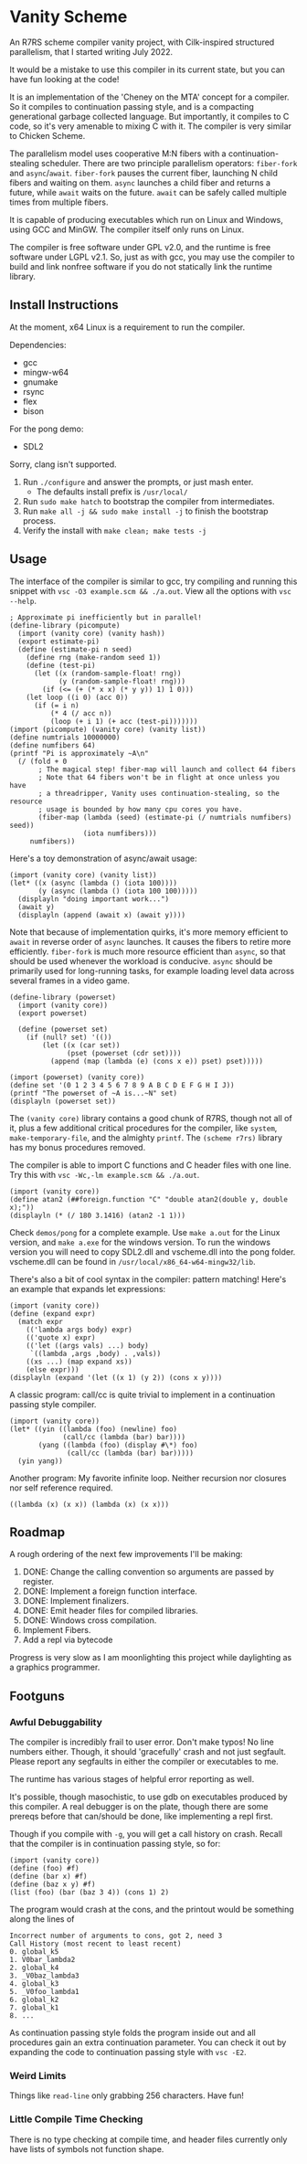 # Vanity Scheme

An R7RS scheme compiler vanity project, with Cilk-inspired structured parallelism, that I started writing July 2022.

It would be a mistake to use this compiler in its current state, but you can have fun looking at the code!

It is an implementation of the 'Cheney on the MTA' concept for a compiler. So it compiles to continuation passing style, and is a compacting generational garbage collected language. But importantly, it compiles to C code, so it's very amenable to mixing C with it. The compiler is very similar to Chicken Scheme.

The parallelism model uses cooperative M:N fibers with a continuation-stealing scheduler. There are two principle parallelism operators: `fiber-fork` and `async`/`await`. `fiber-fork` pauses the current fiber, launching N child fibers and waiting on them. `async` launches a child fiber and returns a future, while `await` waits on the future. `await` can be safely called multiple times from multiple fibers.

It is capable of producing executables which run on Linux and Windows, using GCC and MinGW. The compiler itself only runs on Linux.

The compiler is free software under GPL v2.0, and the runtime is free software under LGPL v2.1. So, just as with gcc, you may use the compiler to build and link nonfree software if you do not statically link the runtime library.

## Install Instructions

At the moment, x64 Linux is a requirement to run the compiler.

Dependencies:
* gcc
* mingw-w64
* gnumake
* rsync
* flex
* bison

For the pong demo:
* SDL2

Sorry, clang isn't supported.

1. Run `./configure` and answer the prompts, or just mash enter.
	* The defaults install prefix is `/usr/local/`
3. Run `sudo make hatch` to bootstrap the compiler from intermediates.
4. Run `make all -j && sudo make install -j` to finish the bootstrap process.
5. Verify the install with `make clean; make tests -j`

## Usage

The interface of the compiler is similar to gcc, try compiling and running this snippet with `vsc -O3 example.scm && ./a.out`. View all the options with `vsc --help`.

```
; Approximate pi inefficiently but in parallel!
(define-library (picompute)
  (import (vanity core) (vanity hash))
  (export estimate-pi)
  (define (estimate-pi n seed)
    (define rng (make-random seed 1))
    (define (test-pi)
      (let ((x (random-sample-float! rng))
            (y (random-sample-float! rng)))
        (if (<= (+ (* x x) (* y y)) 1) 1 0)))
    (let loop ((i 0) (acc 0))
      (if (= i n)
          (* 4 (/ acc n))
          (loop (+ i 1) (+ acc (test-pi)))))))
(import (picompute) (vanity core) (vanity list))
(define numtrials 10000000)
(define numfibers 64)
(printf "Pi is approximately ~A\n"
  (/ (fold + 0
       ; The magical step! fiber-map will launch and collect 64 fibers
       ; Note that 64 fibers won't be in flight at once unless you have
       ; a threadripper, Vanity uses continuation-stealing, so the resource
       ; usage is bounded by how many cpu cores you have.
       (fiber-map (lambda (seed) (estimate-pi (/ numtrials numfibers) seed))
                  (iota numfibers)))
     numfibers))
```

Here's a toy demonstration of async/await usage:

```
(import (vanity core) (vanity list))
(let* ((x (async (lambda () (iota 100))))
       (y (async (lambda () (iota 100 100)))))
  (displayln "doing important work...")
  (await y)
  (displayln (append (await x) (await y))))
```

Note that because of implementation quirks, it's more memory efficient to `await` in reverse order of `async` launches. It causes the fibers to retire more efficiently. `fiber-fork` is much more resource efficient than `async`, so that should be used whenever the workload is conducive. `async` should be primarily used for long-running tasks, for example loading level data across several frames in a video game.

```
(define-library (powerset)
  (import (vanity core))
  (export powerset)

  (define (powerset set)
    (if (null? set) '(())
        (let ((x (car set))
              (pset (powerset (cdr set))))
          (append (map (lambda (e) (cons x e)) pset) pset)))))

(import (powerset) (vanity core))
(define set '(0 1 2 3 4 5 6 7 8 9 A B C D E F G H I J))
(printf "The powerset of ~A is...~N" set)
(displayln (powerset set))
```

The `(vanity core)` library contains a good chunk of R7RS, though not all of it, plus a few additional critical procedures for the compiler, like `system`, `make-temporary-file`, and the almighty `printf`. The `(scheme r7rs)` library has my bonus procedures removed.

The compiler is able to import C functions and C header files with one line. Try this with `vsc -Wc,-lm example.scm && ./a.out`.

```
(import (vanity core))
(define atan2 (##foreign.function "C" "double atan2(double y, double x);"))
(displayln (* (/ 180 3.1416) (atan2 -1 1)))
```

Check `demos/pong` for a complete example. Use `make a.out` for the Linux version, and `make a.exe` for the windows version. To run the windows version you will need to copy SDL2.dll and vscheme.dll into the pong folder. vscheme.dll can be found in `/usr/local/x86_64-w64-mingw32/lib`.

There's also a bit of cool syntax in the compiler: pattern matching! Here's an example that expands let expressions:

```
(import (vanity core))
(define (expand expr)
  (match expr
    (('lambda args body) expr)
    (('quote x) expr)
    (('let ((args vals) ...) body) 
     `((lambda ,args ,body) . ,vals))
    ((xs ...) (map expand xs))
    (else expr)))
(displayln (expand '(let ((x 1) (y 2)) (cons x y))))
```

A classic program: call/cc is quite trivial to implement in a continuation passing style compiler.

```
(import (vanity core))
(let* ((yin ((lambda (foo) (newline) foo)
             (call/cc (lambda (bar) bar))))
       (yang ((lambda (foo) (display #\*) foo)
              (call/cc (lambda (bar) bar)))))
  (yin yang))
```

Another program: My favorite infinite loop. Neither recursion nor closures nor self reference required.

```
((lambda (x) (x x)) (lambda (x) (x x)))
```

## Roadmap

A rough ordering of the next few improvements I'll be making:

1. DONE: Change the calling convention so arguments are passed by register.
2. DONE: Implement a foreign function interface.
3. DONE: Implement finalizers.
4. DONE: Emit header files for compiled libraries.
5. DONE: Windows cross compilation.
6. Implement Fibers.
7. Add a repl via bytecode

Progress is very slow as I am moonlighting this project while daylighting as a graphics programmer.

## Footguns

### Awful Debuggability

The compiler is incredibly frail to user error. Don't make typos! No line numbers either. Though, it should 'gracefully' crash and not just segfault. Please report any segfaults in either the compiler or executables to me.

The runtime has various stages of helpful error reporting as well.

It's possible, though masochistic, to use gdb on executables produced by this compiler. A real debugger is on the plate, though there are some prereqs before that can/should be done, like implementing a repl first.

Though if you compile with `-g`, you will get a call history on crash. Recall that the compiler is in continuation passing style, so for:

```
(import (vanity core))
(define (foo) #f)
(define (bar x) #f)
(define (baz x y) #f)
(list (foo) (bar (baz 3 4)) (cons 1) 2)
```

The program would crash at the cons, and the printout would be something along the lines of

```
Incorrect number of arguments to cons, got 2, need 3
Call History (most recent to least recent)
0. global_k5
1. V0bar_lambda2
2. global_k4
3. _V0baz_lambda3
4. global_k3
5. _V0foo_lambda1
6. global_k2
7. global_k1
8. ...
```

As continuation passing style folds the program inside out and all procedures gain an extra continuation parameter.  You can check it out by expanding the code to continuation passing style with `vsc -E2`.

### Weird Limits

Things like `read-line` only grabbing 256 characters. Have fun!

### Little Compile Time Checking

There is no type checking at compile time, and header files currently only have lists of symbols not function shape.
